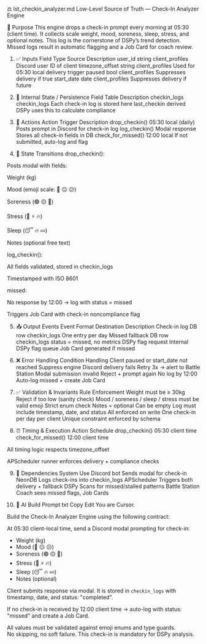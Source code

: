 ⚖️ lst_checkin_analyzer.md
Low-Level Source of Truth — Check-In Analyzer Engine

🎯 Purpose
This engine drops a check-in prompt every morning at 05:30 (client time). It collects scale weight, mood, soreness, sleep, stress, and optional notes. This log is the cornerstone of DSPy’s trend detection. Missed logs result in automatic flagging and a Job Card for coach review.

1. ✅ Inputs
Field	Type	Source	Description
user_id	string	client_profiles	Discord user ID of client
timezone_offset	string	client_profiles	Used for 05:30 local delivery trigger
paused	bool	client_profiles	Suppresses delivery if true
start_date	date	client_profiles	Suppresses delivery if future

2. 🧠 Internal State / Persistence
Field	Table	Description
checkin_logs	checkin_logs	Each check-in log is stored here
last_checkin	derived	DSPy uses this to calculate compliance

3. 🔧 Actions
Action	Trigger	Description
drop_checkin()	05:30 local (daily)	Posts prompt in Discord for check-in log
log_checkin()	Modal response	Stores all check-in fields in DB
check_for_missed()	12:00 local	If not submitted, auto-log and flag

4. 🔁 State Transitions
drop_checkin():

Posts modal with fields:

Weight (kg)

Mood (emoji scale: 💪 😐 😕)

Soreness (🟢 🟡 🔴)

Stress (🧘 ⚡ 🔥)

Sleep (😴 🔥 💤)

Notes (optional free text)

log_checkin():

All fields validated, stored in checkin_logs

Timestamped with ISO 8601

missed:

No response by 12:00 → log with status = missed

Triggers Job Card with check-in noncompliance flag

5. 📤 Output Events
Event	Format	Destination	Description
Check-in log	DB row	checkin_logs	One entry per day
Missed fallback	DB row	checkin_logs	status = missed, no metrics
DSPy flag request	Internal	DSPy flag queue	Job Card generated if missed

6. ❌ Error Handling
Condition	Handling
Client paused or start_date not reached	Suppress engine
Discord delivery fails	Retry 3x → alert to Battle Station
Modal submission invalid	Reject + prompt again
No log by 12:00	Auto-log missed + create Job Card

7. ✅ Validation & Invariants
Rule	Enforcement
Weight must be ≥ 30kg	Reject if too low (sanity check)
Mood / soreness / sleep / stress must be valid emoji	Strict enum check
Notes = optional	Can be empty
Log must include timestamp, date, and status	All enforced on write
One check-in per day per client	Unique constraint enforced by schema

8. ⏰ Timing & Execution
Action	Schedule
drop_checkin()	05:30 client time
check_for_missed()	12:00 client time

All timing logic respects timezone_offset

APScheduler runner enforces delivery + compliance checks

9. 🔗 Dependencies
System	Use
Discord bot	Sends modal for check-in
NeonDB	Logs check-ins into checkin_logs
APScheduler	Triggers both delivery + fallback
DSPy	Scans for missed/stalled patterns
Battle Station	Coach sees missed flags, Job Cards

10. 🧠 AI Build Prompt
txt
Copy
Edit
You are Cursor.

Build the Check-In Analyzer Engine using the following contract:

At 05:30 client-local time, send a Discord modal prompting for check-in:

- Weight (kg)
- Mood (💪 😐 😕)
- Soreness (🟢 🟡 🔴)
- Stress (🧘 ⚡ 🔥)
- Sleep (😴 🔥 💤)
- Notes (optional)

Client submits response via modal. It is stored in `checkin_logs` with timestamp, date, and status: "completed".

If no check-in is received by 12:00 client time → auto-log with status: "missed" and create a Job Card.

All values must be validated against emoji enums and type guards.  
No skipping, no soft failure. This check-in is mandatory for DSPy analysis.
